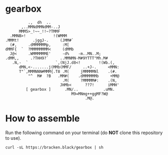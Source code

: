 # gearbox

```
          .,  dh  ..
       ,..MMNdMMNdMM-..J
      MMM5>_!~~_!!~?TMMF
  .MMNB>!            !(WMMM
.MMMt!      .jggJ-.     (JMM#`
  (#,     .dMMMMMMp,     :M[
dMMF{  `  ?MMMMMMMM<     (dMMb
  J@<     .WMMMMMME'     -d%    -m..MN..M;
.dMM,,     .?THH9?`     ..MMNMN-M#9YTTT"Mh.M#
   .N,-  `            `,(NjJ.d8<!        !(Wb.(,
      dMN,<-.......j(MMb(MMF/     ..+J-.     <MMN:
      T"`,MMMNNN#MMM{.T8 .M(     jMMMMMNl    .(#.
          "^  M#  ?B   .MM#(    .dMMMMMMb     +MM@
                         .M(     ?MMMMM#:    .(N,
                        JHMb<      ??7!      iMMH'
         [ gearbox ]      .MN/..           .uMN.
                             M9=MNmg++ggMF?W@
                                   .M@.
```

# How to assemble

Run the following command on your terminal (do **NOT** clone this repository to use).

`curl -sL https://bracken.black/gearbox | sh`
